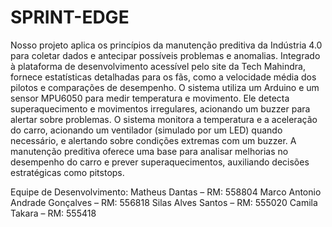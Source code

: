 # SPRINT-EDGE

Nosso projeto aplica os princípios da manutenção preditiva da Indústria 4.0 para coletar dados e antecipar possíveis problemas e anomalias. Integrado à plataforma de desenvolvimento acessível pelo site da Tech Mahindra, fornece estatísticas detalhadas para os fãs, como a velocidade média dos pilotos e comparações de desempenho.
O sistema utiliza um Arduino e um sensor MPU6050 para medir temperatura e movimento. Ele detecta superaquecimento e movimentos irregulares, acionando um buzzer para alertar sobre problemas. O sistema monitora a temperatura e a aceleração do carro, acionando um ventilador (simulado por um LED) quando necessário, e alertando sobre condições extremas com um buzzer.
A manutenção preditiva oferece uma base para analisar melhorias no desempenho do carro e prever superaquecimentos, auxiliando decisões estratégicas como pitstops.

Equipe de Desenvolvimento:
Matheus Dantas – RM: 558804
Marco Antonio Andrade Gonçalves – RM: 556818
Silas Alves Santos – RM: 555020
Camila Takara – RM: 555418
